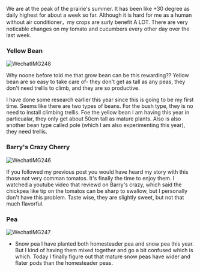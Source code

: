 We are at the peak of the prairie's summer. It has been like +30 degree as daily highest for about a week so far. Although it is hard for me as a human without air conditioner，my crops are surly benefit A LOT. There are very noticable changes on my tomato and cucumbers every other day over the last week. 

### Yellow Bean
![WechatIMG248](https://user-images.githubusercontent.com/79727789/179886439-86e90d73-f3d1-4908-bcf6-c765f3d59516.jpeg)


Why noone before told me that grow bean can be this rewarding?? Yellow bean are so easy to take care of- they don't get as tall as any peas, they don't need trellis to climb, and they are so productive. 

I have done some research earlier this year since this is going to be my first time. Seems like there are two types of beans. For the bush type, they is no need to install climbing trellis. Foe the yellow bean I am having this year in particualar, they only get about 50cm tall as mature plants.
Also is also another bean type called pole (which I am also experimenting this year), they need trellis. 

### Barry's Crazy Cherry

![WechatIMG246](https://user-images.githubusercontent.com/79727789/179887738-63cf8ae1-77ce-4357-a422-6b4a4a0fdeb9.jpeg)

If you followed my previous post you would have heard my story with this those not very comman tomatos. It's finally the time to enjoy them. I watched a youtube video that reviewd on Barry's crazy, which said the chickpea like tip on the tomatos can be sharp to swallow, but I personally don't have this problem. Taste wise, they are slightly sweet, but not that much flavorful. 

### Pea 
![WechatIMG247](https://user-images.githubusercontent.com/79727789/179889241-0a4cbc2b-3436-40c5-a40b-ebbea0ebc314.jpeg)
* Snow pea 
I have planted both homesteader pea and snow pea this year. But I kind of having them mixed together and go a bit confused which is which. Today I finally figure out that mature snow peas have wider and flater pods than the homesteader peas. 
